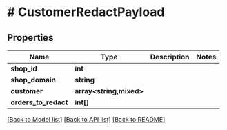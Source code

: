 # # CustomerRedactPayload

## Properties

Name | Type | Description | Notes
------------ | ------------- | ------------- | -------------
**shop_id** | **int** |  |
**shop_domain** | **string** |  |
**customer** | **array<string,mixed>** |  |
**orders_to_redact** | **int[]** |  |

[[Back to Model list]](../../README.md#models) [[Back to API list]](../../README.md#endpoints) [[Back to README]](../../README.md)
